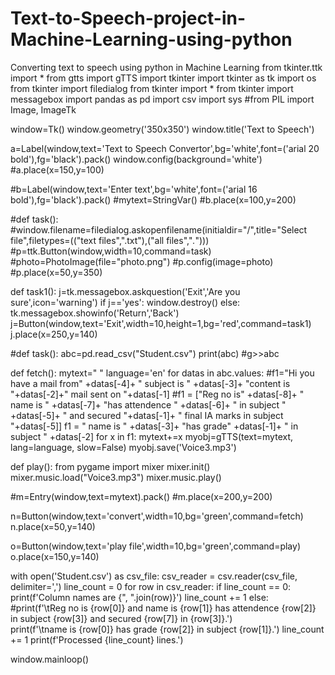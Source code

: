 # Text-to-Speech-project-in-Machine-Learning-using-python
Converting text to speech using python in Machine Learning
from tkinter.ttk import *
from gtts import gTTS
import tkinter
import tkinter as tk
import os
from tkinter import filedialog
from tkinter import *
from tkinter import messagebox
import pandas as pd
import csv
import sys
#from PIL import Image, ImageTk

window=Tk()
window.geometry('350x350')
window.title('Text to Speech')

a=Label(window,text='Text to Speech Convertor',bg='white',font=('arial 20 bold'),fg='black').pack()
window.config(background='white')
#a.place(x=150,y=100)

#b=Label(window,text='Enter text',bg='white',font=('arial 16 bold'),fg='black').pack()
#mytext=StringVar()
#b.place(x=100,y=200)

#def task():
    #window.filename=filedialog.askopenfilename(initialdir="/",title="Select file",filetypes=(("text files",".txt"),("all files","*.*")))
#p=ttk.Button(window,width=10,command=task)
#photo=PhotoImage(file="photo.png")
#p.config(image=photo)
#p.place(x=50,y=350)

def task1():
    j=tk.messagebox.askquestion('Exit','Are you sure',icon='warning')
    if j=='yes':
        window.destroy()
    else:
        tk.messagebox.showinfo('Return','Back')
j=Button(window,text='Exit',width=10,height=1,bg='red',command=task1)
j.place(x=250,y=140)

#def task():
abc=pd.read_csv("Student.csv")
print(abc)
#g>>abc

def fetch():
    mytext=" "
    language='en'
    for datas in abc.values:
        #f1="Hi you have a mail from" +datas[-4]+ " subject is " +datas[-3]+ "content is  "+datas[-2]+"  mail sent on "+datas[-1]
        #f1 = ["Reg no is" +datas[-8]+ " name is  " +datas[-7]+ "has attendence  " +datas[-6]+ " in subject " +datas[-5]+ " and secured "+datas[-1]+ "  final IA marks in subject "+datas[-5]]
        f1 = " name is  " +datas[-3]+ "has grade" +datas[-1]+ " in subject " +datas[-2]
        for x in f1:
            mytext+=x
            myobj=gTTS(text=mytext, lang=language, slow=False)
        myobj.save('Voice3.mp3')
    
def play():
    from pygame import mixer
    mixer.init()
    mixer.music.load("Voice3.mp3")
    mixer.music.play()
    
#m=Entry(window,text=mytext).pack()
#m.place(x=200,y=200)
    
n=Button(window,text='convert',width=10,bg='green',command=fetch)
n.place(x=50,y=140)

o=Button(window,text='play file',width=10,bg='green',command=play)
o.place(x=150,y=140)

with open('Student.csv') as csv_file:
    csv_reader = csv.reader(csv_file, delimiter=',')
    line_count = 0
    for row in csv_reader:
        if line_count == 0:
            print(f'Column names are {", ".join(row)}')
            line_count += 1
        else:
            #print(f'\tReg no is {row[0]} and name is {row[1]} has attendence {row[2]} in subject {row[3]} and secured {row[7]} in {row[3]}.')    
            print(f'\tname is {row[0]} has grade {row[2]} in subject {row[1]}.')
            line_count += 1
    print(f'Processed {line_count} lines.')
    
window.mainloop()

